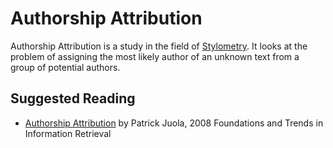 # Authorship Attribution 
Authorship Attribution is a study in the field of [Stylometry](https://en.wikipedia.org/wiki/Stylometry). 
It looks at the problem of assigning the most likely author of an unknown text from a group of potential authors.

## Suggested Reading
- [Authorship Attribution](http://www.mathcs.duq.edu/~juola/papers.d/fnt-aa.pdf) by Patrick Juola, 2008 Foundations and Trends in Information Retrieval
